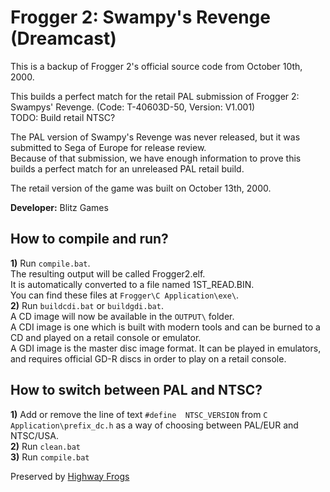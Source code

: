 # Frogger 2: Swampy's Revenge (Dreamcast)  
This is a backup of Frogger 2's official source code from October 10th, 2000.  

This builds a perfect match for the retail PAL submission of Frogger 2: Swampys' Revenge. (Code: T-40603D-50, Version: V1.001)  
TODO: Build retail NTSC?

The PAL version of Swampy's Revenge was never released, but it was submitted to Sega of Europe for release review.  
Because of that submission, we have enough information to prove this builds a perfect match for an unreleased PAL retail build.  


The retail version of the game was built on October 13th, 2000.  

**Developer:** Blitz Games  

## How to compile and run?
**1)** Run `compile.bat`.  
The resulting output will be called Frogger2.elf.  
It is automatically converted to a file named 1ST_READ.BIN.  
You can find these files at `Frogger\C Application\exe\`.  
**2)** Run `buildcdi.bat` or `buildgdi.bat`.  
A CD image will now be available in the `OUTPUT\` folder.  
A CDI image is one which is built with modern tools and can be burned to a CD and played on a retail console or emulator.  
A GDI image is the master disc image format. It can be played in emulators, and requires official GD-R discs in order to play on a retail console.  

## How to switch between PAL and NTSC?  
**1)** Add or remove the line of text `#define	NTSC_VERSION` from `C Application\prefix_dc.h` as a way of choosing between PAL/EUR and NTSC/USA.  
**2)** Run `clean.bat`  
**3)** Run `compile.bat`  

Preserved by [Highway Frogs](https://highwayfrogs.net/)